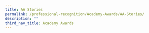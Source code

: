 ```yaml
---
title: AA Stories
permalink: /professional-recognition/Academy-Awards/AA-Stories/
description: ""
third_nav_title: Academy Awards
---
```

